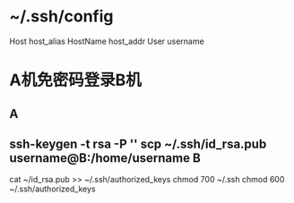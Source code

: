 ~/.ssh/config
=======
Host host_alias
    HostName host_addr
    User username

A机免密码登录B机
=======
A
-------
ssh-keygen -t rsa -P ''
scp ~/.ssh/id_rsa.pub username@B:/home/username
B
-------
cat ~/id_rsa.pub >> ~/.ssh/authorized_keys
chmod 700 ~/.ssh
chmod 600 ~/.ssh/authorized_keys

